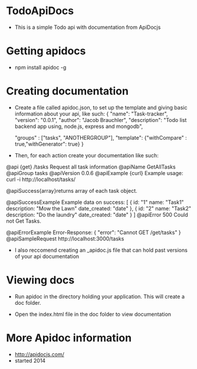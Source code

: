 # TodoApiDocs
- This is a simple Todo api with documentation from ApiDocjs

# Getting apidocs

- npm install apidoc -g


# Creating documentation

- Create a file called apidoc.json, to set up the template and giving basic information about your api, like such:
{
  "name": "Task-tracker",
  "version": "0.0.1",
  "author": "Jacob Brauchler",
  "description": "Todo list backend app using, node.js, express and mongodb",
 
  "groups" : ["tasks", "ANOTHERGROUP"],
 "template": {"withCompare" : true,"withGenerator": true}
}

- Then, for each action create your documentation like such: 

 @api {get} /tasks Request all task information
 @apiName GetAllTasks
 @apiGroup tasks
 @apiVersion 0.0.6
 @apiExample {curl} Example usage:
     curl -i http://localhost/tasks/

 @apiSuccess{array}returns array of each task object.

 @apiSuccessExample Example data on success:
 [
 	{
 	id: "1"
 	name: "Task1"
 	description: "Mow the Lawn"
 	date_created: "date"
 	},
 	{
 	id: "2"
 	name: "Task2"
 	description: "Do the laundry"
 	date_created: "date"
 	}
 ]
 @apiError 500 Could not Get Tasks.

 @apiErrorExample Error-Response:
     {
       "error": "Cannot GET /get/tasks"
     }
 @apiSampleRequest http://localhost:3000/tasks


- I also reccomend creating an _apidoc.js file that can hold past versions of your api documentation


# Viewing docs

- Run apidoc in the directory holding your application. This will create a doc folder. 

- Open the index.html file in the doc folder to view documentation

# More Apidoc information
- http://apidocjs.com/
- started 2014